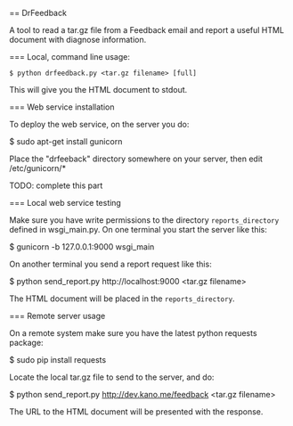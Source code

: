 == DrFeedback

A tool to read a tar.gz file from a Feedback email and report a useful HTML document with diagnose information.

=== Local, command line usage:

```
$ python drfeedback.py <tar.gz filename> [full]
```

This will give you the HTML document to stdout.

=== Web service installation

To deploy the web service, on the server you do:

 $ sudo apt-get install gunicorn

Place the "drfeeback" directory somewhere on your server, then edit /etc/gunicorn/*

TODO: complete this part

=== Local web service testing

Make sure you have write permissions to the directory ```reports_directory``` defined in wsgi_main.py.
On one terminal you start the server like this:

 $ gunicorn -b 127.0.0.1:9000 wsgi_main

On another terminal you send a report request like this:

 $ python send_report.py http://localhost:9000 <tar.gz filename>

The HTML document will be placed in the ```reports_directory```.

=== Remote server usage

On a remote system make sure you have the latest python requests package:

 $ sudo pip install requests

Locate the local tar.gz file to send to the server, and do:

 $ python send_report.py http://dev.kano.me/feedback <tar.gz filename> <username> <password>

The URL to the HTML document will be presented with the response.
